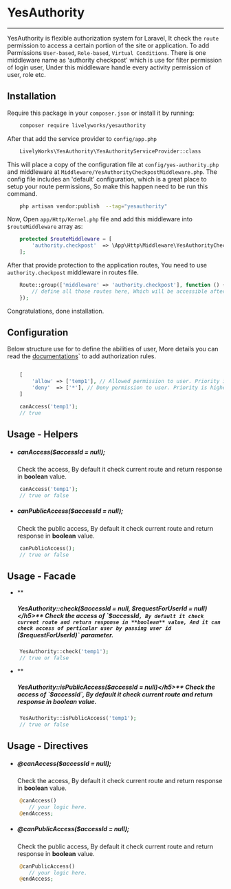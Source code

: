 # **YesAuthority**
-------------------
YesAuthority is flexible authorization system for Laravel, It check the `route` permission to access a certain portion of the site or application. To add Permissions `User-based`, `Role-based`, `Virtual Conditions`. There is one middleware name as 'authority checkpost' which is use for filter permission of login user, Under this middleware handle every activity permission of user, role etc.  


## **Installation**
Require this package in your `composer.json` or install it by running:

```bash
    composer require livelyworks/yesauthority
```

After that add the service provider to `config/app.php`

```bash
    LivelyWorks\YesAuthority\YesAuthorityServiceProvider::class
```

This will place a copy of the configuration file at `config/yes-authority.php` and middleware at `Middleware/YesAuthorityCheckpostMiddleware.php`. The config file includes an 'default' configuration, which is a great place to setup your route permissions, So make this happen need to be run this command.

```bash
    php artisan vendor:publish  --tag="yesauthority"
```

Now, Open `app/Http/Kernel.php` file and add this middleware into `$routeMiddleware` array as:

```php
    protected $routeMiddleware = [
        'authority.checkpost'  => \App\Http\Middleware\YesAuthorityCheckpostMiddleware::class
    ];
```

After that provide protection to the application routes, You need to use `authority.checkpost` middleware in routes file. 


```php  
    Route::group(['middleware' => 'authority.checkpost'], function () {
        // define all those routes here, Which will be accessible after login.
    });
```

Congratulations, done installation.

##  **Configuration**

Below structure use for to define the abilities of user, More details you can read the [documentations](https://livelyworks.github.io/YesAuthority/Sample_Structure)` to add authorization rules.

```php

    [
        'allow' => ['temp1'], // Allowed permission to user. Priority is less than deny.
        'deny'  => ['*'], // Deny permission to user. Priority is higher than allow.
    ]

    canAccess('temp1');
    // true 
```



## **Usage - Helpers**

* **<h5>canAccess($accessId = null);</h5>**
Check the access, By default it check current route and return response in **boolean** value.
```php
    canAccess('temp1');
    // true or false
```

* **<h5>canPublicAccess($accessId = null);</h5>**
Check the public access, By default it check current route and return response in **boolean** value.

```php
    canPublicAccess();
    // true or false
```

## **Usage - Facade**

* **<h5>YesAuthority::check($accessId = null, $requestForUserId = null)</h5>**
Check the access of `$accessId`, By default it check current route and return response in **boolean** value, And it can check access of perticular user by passing user id `($requestForUserId)` parameter.
```php
    YesAuthority::check('temp1');
    // true or false
```


* **<h5>YesAuthority::isPublicAccess($accessId = null)</h5>**
Check the access of `$accessId`, By default it check current route and return response in **boolean** value.
```php
    YesAuthority::isPublicAccess('temp1');
    // true or false
```


## **Usage - Directives**

* **<h5>@canAccess($accessId = null);</h5>**
Check the access, By default it check current route and return response in **boolean** value.
```php
    @canAccess()
       // your logic here.
    @endAccess;
```


* **<h5>@canPublicAccess($accessId = null);</h5>**
Check the public access, By default it check current route and return response in **boolean** value.
```php
    @canPublicAccess()
       // your logic here.
    @endAccess;
```